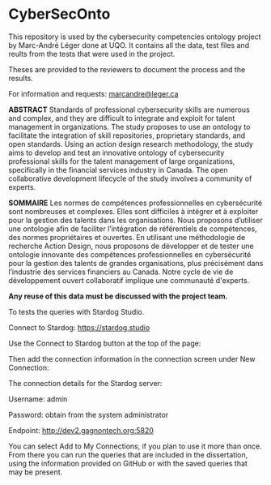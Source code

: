 # CyberSecOnto
This repository is used by the cybersecurity competencies ontology project by Marc-André Léger done at UQO.
It contains all the data, test files and reults from the tests that were used in the project. 

Theses are provided to the reviewers to document the process and the results.

For information and requests: marcandre@leger.ca

**ABSTRACT**
Standards of professional cybersecurity skills are numerous and complex, and they are difficult to integrate and exploit for talent management in organizations. The study proposes to use an ontology to facilitate the integration of skill repositories, proprietary standards, and open standards. Using an action design research methodology, the study aims to develop and test an innovative ontology of cybersecurity professional skills for the talent management of large organizations, specifically in the financial services industry in Canada. The open collaborative development lifecycle of the study involves a community of experts.

**SOMMAIRE**
Les normes de compétences professionnelles en cybersécurité sont nombreuses et complexes. Elles sont difficiles à intégrer et à exploiter pour la gestion des talents dans les organisations. Nous proposons d’utiliser une ontologie afin de faciliter l’intégration de référentiels de compétences, des normes propriétaires et ouvertes. En utilisant une méthodologie de recherche Action Design, nous proposons de développer et de tester une ontologie innovante des compétences professionnelles en cybersécurité pour la gestion des talents de grandes organisations, plus précisément dans l’industrie des services financiers au Canada. Notre cycle de vie de développement ouvert collaboratif implique une communauté d'experts.

**Any reuse of this data must be discussed with the project team.**

To tests the queries with Stardog Studio. 

Connect to Stardog: https://stardog.studio 

Use the Connect to Stardog button at the top of the page: 

Then add the connection information in the connection screen under New Connection:

The connection details for the Stardog server:

Username: admin

Password: obtain from the system administrator

Endpoint:   http://dev2.gagnontech.org:5820

You can select Add to My Connections, if you plan to use it more than once. From there you can run the queries that are included in the dissertation, using the information provided on GitHub or with the saved queries that may be present.
